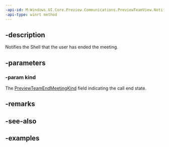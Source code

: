 ```yaml
---
-api-id: M:Windows.UI.Core.Preview.Communications.PreviewTeamView.NotifyMeetingEnded(Windows.UI.Core.Preview.Communications.PreviewTeamEndMeetingKind)
-api-type: winrt method
---
```


## -description
Notifies the Shell that the user has ended the meeting.

## -parameters

### -param kind
The [PreviewTeamEndMeetingKind](previewteamendmeetingkind.md) field indicating the call end state.

## -remarks

## -see-also

## -examples

